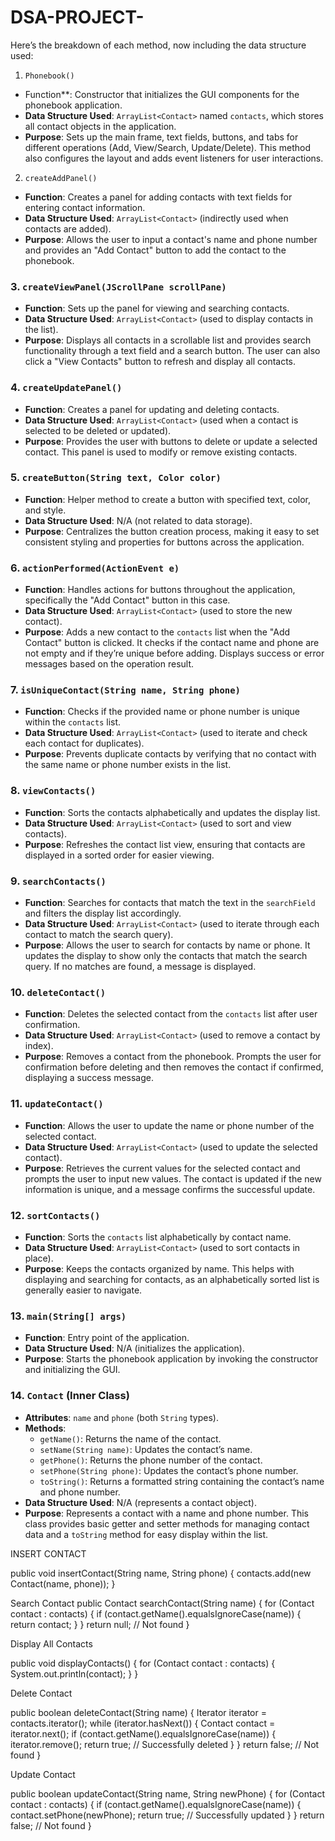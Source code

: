 # DSA-PROJECT-
Here’s the breakdown of each method, now including the data structure used:

 1. `Phonebook()`
- Function**: Constructor that initializes the GUI components for the phonebook application.
- **Data Structure Used**: `ArrayList<Contact>` named `contacts`, which stores all contact objects in the application.
- **Purpose**: Sets up the main frame, text fields, buttons, and tabs for different operations (Add, View/Search, Update/Delete). This method also configures the layout and adds event listeners for user interactions.
  
 2. `createAddPanel()`
- **Function**: Creates a panel for adding contacts with text fields for entering contact information.
- **Data Structure Used**: `ArrayList<Contact>` (indirectly used when contacts are added).
- **Purpose**: Allows the user to input a contact's name and phone number and provides an "Add Contact" button to add the contact to the phonebook.

### 3. `createViewPanel(JScrollPane scrollPane)`
- **Function**: Sets up the panel for viewing and searching contacts.
- **Data Structure Used**: `ArrayList<Contact>` (used to display contacts in the list).
- **Purpose**: Displays all contacts in a scrollable list and provides search functionality through a text field and a search button. The user can also click a "View Contacts" button to refresh and display all contacts.

### 4. `createUpdatePanel()`
- **Function**: Creates a panel for updating and deleting contacts.
- **Data Structure Used**: `ArrayList<Contact>` (used when a contact is selected to be deleted or updated).
- **Purpose**: Provides the user with buttons to delete or update a selected contact. This panel is used to modify or remove existing contacts.

### 5. `createButton(String text, Color color)`
- **Function**: Helper method to create a button with specified text, color, and style.
- **Data Structure Used**: N/A (not related to data storage).
- **Purpose**: Centralizes the button creation process, making it easy to set consistent styling and properties for buttons across the application.

### 6. `actionPerformed(ActionEvent e)`
- **Function**: Handles actions for buttons throughout the application, specifically the "Add Contact" button in this case.
- **Data Structure Used**: `ArrayList<Contact>` (used to store the new contact).
- **Purpose**: Adds a new contact to the `contacts` list when the "Add Contact" button is clicked. It checks if the contact name and phone are not empty and if they’re unique before adding. Displays success or error messages based on the operation result.

### 7. `isUniqueContact(String name, String phone)`
- **Function**: Checks if the provided name or phone number is unique within the `contacts` list.
- **Data Structure Used**: `ArrayList<Contact>` (used to iterate and check each contact for duplicates).
- **Purpose**: Prevents duplicate contacts by verifying that no contact with the same name or phone number exists in the list.

### 8. `viewContacts()`
- **Function**: Sorts the contacts alphabetically and updates the display list.
- **Data Structure Used**: `ArrayList<Contact>` (used to sort and view contacts).
- **Purpose**: Refreshes the contact list view, ensuring that contacts are displayed in a sorted order for easier viewing.

### 9. `searchContacts()`
- **Function**: Searches for contacts that match the text in the `searchField` and filters the display list accordingly.
- **Data Structure Used**: `ArrayList<Contact>` (used to iterate through each contact to match the search query).
- **Purpose**: Allows the user to search for contacts by name or phone. It updates the display to show only the contacts that match the search query. If no matches are found, a message is displayed.

### 10. `deleteContact()`
- **Function**: Deletes the selected contact from the `contacts` list after user confirmation.
- **Data Structure Used**: `ArrayList<Contact>` (used to remove a contact by index).
- **Purpose**: Removes a contact from the phonebook. Prompts the user for confirmation before deleting and then removes the contact if confirmed, displaying a success message.

### 11. `updateContact()`
- **Function**: Allows the user to update the name or phone number of the selected contact.
- **Data Structure Used**: `ArrayList<Contact>` (used to update the selected contact).
- **Purpose**: Retrieves the current values for the selected contact and prompts the user to input new values. The contact is updated if the new information is unique, and a message confirms the successful update.

### 12. `sortContacts()`
- **Function**: Sorts the `contacts` list alphabetically by contact name.
- **Data Structure Used**: `ArrayList<Contact>` (used to sort contacts in place).
- **Purpose**: Keeps the contacts organized by name. This helps with displaying and searching for contacts, as an alphabetically sorted list is generally easier to navigate.

### 13. `main(String[] args)`
- **Function**: Entry point of the application.
- **Data Structure Used**: N/A (initializes the application).
- **Purpose**: Starts the phonebook application by invoking the constructor and initializing the GUI.

### 14. `Contact` (Inner Class)
- **Attributes**: `name` and `phone` (both `String` types).
- **Methods**:
  - `getName()`: Returns the name of the contact.
  - `setName(String name)`: Updates the contact’s name.
  - `getPhone()`: Returns the phone number of the contact.
  - `setPhone(String phone)`: Updates the contact’s phone number.
  - `toString()`: Returns a formatted string containing the contact’s name and phone number.
- **Data Structure Used**: N/A (represents a contact object).
- **Purpose**: Represents a contact with a name and phone number. This class provides basic getter and setter methods for managing contact data and a `toString` method for easy display within the list.

 INSERT CONTACT
 
public void insertContact(String name, String phone) {
    contacts.add(new Contact(name, phone));
}


 Search Contact
public Contact searchContact(String name) {
    for (Contact contact : contacts) {
        if (contact.getName().equalsIgnoreCase(name)) {
            return contact;
        }
    }
    return null; // Not found
}


Display All Contacts

public void displayContacts() {
    for (Contact contact : contacts) {
        System.out.println(contact);
    }
}

 Delete Contact

 public boolean deleteContact(String name) {
    Iterator<Contact> iterator = contacts.iterator();
    while (iterator.hasNext()) {
        Contact contact = iterator.next();
        if (contact.getName().equalsIgnoreCase(name)) {
            iterator.remove();
            return true; // Successfully deleted
        }
    }
    return false; // Not found
}


Update Contact

public boolean updateContact(String name, String newPhone) {
    for (Contact contact : contacts) {
        if (contact.getName().equalsIgnoreCase(name)) {
            contact.setPhone(newPhone);
            return true; // Successfully updated
        }
    }
    return false; // Not found
}

